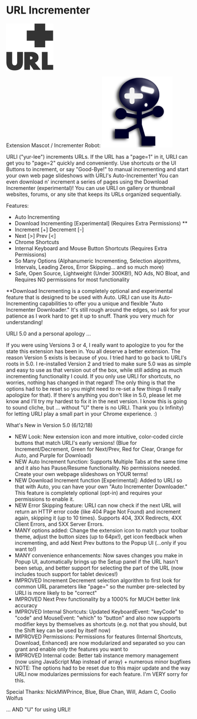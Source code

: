 # URL Incrementer

![URL Incrementer](src/img/icons/dark/128.png?raw=true "URL Incrementer")

Extension Mascot / Incrementer Robot:
![URLI](src/img/extras/urli.png?raw=true "URLI")

URLI ("yur-lee") increments URLs. If the URL has a "page=1" in it, URLI can get you to "page=2" quickly and conveniently. Use shortcuts or the UI Buttons to increment, or say "Good-Bye!" to manual incrementing and start your own web page slideshows with URLI's Auto-Incrementer! You can even download n' increment a series of pages using the Download Incrementer (experimental)! You can use URLI on gallery or thumbnail websites, forums, or any site that keeps its URLs organized sequentially.

Features:
- Auto Incrementing
- Download Incrementing [Experimental] (Requires Extra Permissions) **
- Increment [+] Decrement [-]
- Next [>] Prev [<]
- Chrome Shortcuts
- Internal Keyboard and Mouse Button Shortcuts (Requires Extra Permissions)
- So Many Options (Alphanumeric Incrementing, Selection algorithms, Intervals, Leading Zeros, Error Skipping... and so much more)
- Safe, Open Source, Lightweight (Under 300KB!), NO Ads, NO Bloat, and Requires NO permissions for most functionality

**Download Incrementing is a completely optional and experimental feature that is designed to be used with Auto. URLI can use its Auto-Incrementing capabilities to offer you a unique and flexible "Auto Incrementer Downloader." It's still rough around the edges, so I ask for your patience as I work hard to get it up to snuff. Thank you very much for understanding!

URLI 5.0 and a personal apology ...

If you were using Versions 3 or 4, I really want to apologize to you for the state this extension has been in. You all deserve a better extension. The reason Version 5 exists is because of you. I tried hard to go back to URLI's roots in 5.0.
I re-installed Version 2 and tried to make sure 5.0 was as simple and easy to use as that version out of the box, while still adding as much incrementing functionality I could.
If you only use URLI for shortcuts, no worries, nothing has changed in that regard! The only thing is that the options had to be reset so you might need to re-set a few things (I really apologize for that). If there's anything you don't like in 5.0, please let me know and I'll try my hardest to fix it in the next version. I know this is going to sound cliche, but ... without "U" there is no URLI.
Thank you (x Infinity) for letting URLI play a small part in your Chrome experience. :)

What's New in Version 5.0 (6/12/18)
- NEW Look: New extension icon and more intuitive, color-coded circle buttons that match URLI's early versions! (Blue for Increment/Decrement, Green for Next/Prev, Red for Clear, Orange for Auto, and Purple for Download)
- NEW Auto Increment function: Supports Multiple Tabs at the same time and it also has Pause/Resume functionality. No permissions needed. Create your own webpage slideshows on YOUR terms!
- NEW Download Increment function [Experimental]: Added to URLI so that with Auto, you can have your own "Auto Incrementer Downloader." This feature is completely optional (opt-in) and requires your permissions to enable it.
- NEW Error Skipping feature: URLI can now check if the next URL will return an HTTP error code (like 404 Page Not Found) and increment again, skipping it (up to 10 times). Supports 404, 3XX Redirects, 4XX Client Errors, and 5XX Server Errors.
- MANY options added: Change the extension icon to match your toolbar theme, adjust the button sizes (up to 64px!), get icon feedback when incrementing, and add Next Prev buttons to the Popup UI (...only if you want to!)
- MANY convenience enhancements: Now saves changes you make in Popup UI, automatically brings up the Setup panel if the URL hasn't been setup, and better support for selecting the part of the URL (now includes touch support for tablet devices!)
- IMPROVED Increment Decrement selection algorithm to first look for common URL parameters like "page=" so the number pre-selected by URLI is more likely to be "correct"
- IMPROVED Next Prev functionality by a 1000% for MUCH better link accuracy
- IMPROVED Internal Shortcuts: Updated KeyboardEvent: "keyCode" to "code" and MouseEvent: "which" to "button" and also now supports modifier keys by themselves as shortcuts (e.g. not that you should, but the Shift key can be used by itself now)
- IMPROVED Permissions: Permissions for features (Internal Shortcuts, Download, Enhanced) are now modularized and separated so you can grant and enable only the features you want to
- IMPROVED Internal code: Better tab instance memory management (now using JavaScript Map instead of array) + numerous minor bugfixes
- NOTE: The options had to be reset due to this major update and the way URLI now modularizes permissions for each feature. I'm VERY sorry for this.

Special Thanks:
NickMWPrince, Blue, Blue Chan, Will, Adam C, Coolio Wolfus

... AND "U" for using URLI!